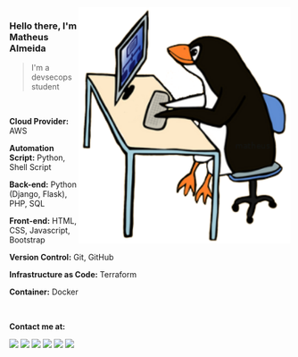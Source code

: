 <img src="assets/penguim-linux.png" min-width="400px" max-width="380px" width="380px" align="right" alt="Penguim Linux">

<p align="left">
  <h3> Hello there, I'm Matheus Almeida </h3>
  <blockquote>I'm a devsecops student</blockquote>
  </br>
  <p align="left">
    <strong>Cloud Provider:</strong> AWS
  </p>
  <p align="left">
    <strong>Automation Script:</strong> Python, Shell Script
  </p>
  <p align="left">
    <strong>Back-end:</strong> Python (Django, Flask), PHP, SQL
  </p>
  <p align="left">
    <strong>Front-end:</strong> HTML, CSS, Javascript, Bootstrap
  </p>
  <p align="left">
    <strong>Version Control:</strong> Git, GitHub
  </p>
  <p align="left">
    <strong>Infrastructure as Code:</strong> Terraform
  </p>
  <p align="left">
    <strong>Container:</strong> Docker
  </p>
</br>
</p>

<p align="left">
  <p><strong>Contact me at:</strong></p>
  <a href="https://matheustech.com.br/" target="__blank"><img src="https://img.shields.io/badge/website%20-%230077B5.svg?&style=flat-square&logo=circle&logoColor=white&color=424242"></a>
  <a href="https://blog.matheustech.com.br/" target="__blank"><img src="https://img.shields.io/badge/blog%20-%230077B5.svg?&style=flat-square&logo=circle&logoColor=white&color=424242"></a>
  <a href="https://www.linkedin.com/in/matheus-almeida-costa/" target="__blank"><img src="https://img.shields.io/badge/linkedin%20-%230077B5.svg?&style=flat-square&logo=linkedin&logoColor=white"></a>
  <a href="https://www.youtube.com/channel/UCGke88VCjj799vKSbBGW64g?view_as=subscriber" target="__blank"><img src="https://img.shields.io/badge/youtube%20-%23FF0000.svg?&style=flat-square&logo=youTube&logoColor=white&color=b20000"></a>
  <a href="https://t.me/almeidamatheus" target="__blank"><img src="https://img.shields.io/badge/telegram%20-%2320232a.svg?&style=flat-square&logo=telegram&logoColor=white&color=0088cc"></a>
  <a href="https://steamcommunity.com/id/shiryunk/" target="__blank"><img src="https://img.shields.io/badge/steam%20-%2320232a.svg?&style=flat-square&logo=steam&logoColor=white&color=424242"></a>
</p>
